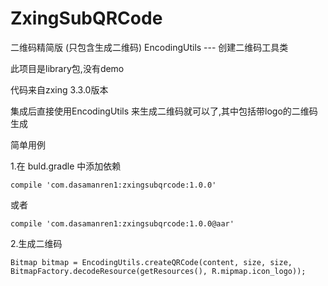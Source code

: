 # ZxingSubQRCode

二维码精简版 (只包含生成二维码)
EncodingUtils --- 创建二维码工具类

此项目是library包,没有demo

代码来自zxing 3.3.0版本

集成后直接使用EncodingUtils 来生成二维码就可以了,其中包括带logo的二维码生成

简单用例

1.在 buld.gradle 中添加依赖
```
compile 'com.dasamanren1:zxingsubqrcode:1.0.0'
```
或者
```
compile 'com.dasamanren1:zxingsubqrcode:1.0.0@aar'
```
2.生成二维码
```
Bitmap bitmap = EncodingUtils.createQRCode(content, size, size, BitmapFactory.decodeResource(getResources(), R.mipmap.icon_logo));
```
